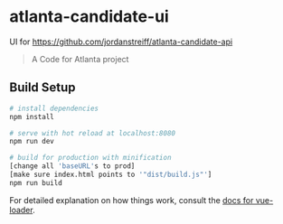 
# atlanta-candidate-ui
UI for https://github.com/jordanstreiff/atlanta-candidate-api

> A Code for Atlanta project

## Build Setup

``` bash
# install dependencies
npm install

# serve with hot reload at localhost:8080
npm run dev

# build for production with minification
[change all 'baseURL's to prod]
[make sure index.html points to '"dist/build.js"']
npm run build
```

For detailed explanation on how things work, consult the [docs for vue-loader](http://vuejs.github.io/vue-loader).
